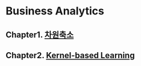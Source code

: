 # Business Analytics 

## Chapter1. [차원축소](https://github.com/crimama/BA/tree/main/1.Dimensionality%20Reduction)

## Chapter2. [Kernel-based Learning](https://github.com/crimama/BA/tree/main/2.Kernel-based%20Learning)
